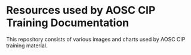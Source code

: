 # Resources used by AOSC CIP Training Documentation

This repository consists of various images and charts used by AOSC CIP training material.

